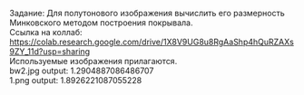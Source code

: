 Задание: Для полутонового изображения вычислить его размерность Минковского методом построения покрывала.<br/>
Ссылка на коллаб: https://colab.research.google.com/drive/1X8V9UG8u8RgAaShp4hQuRZAXs9ZY_11d?usp=sharing <br/>
Используемые изображения прилагаются.<br/>
bw2.jpg output: 1.2904887086486707<br/>
1.png output: 1.8926221087055228<br/>
